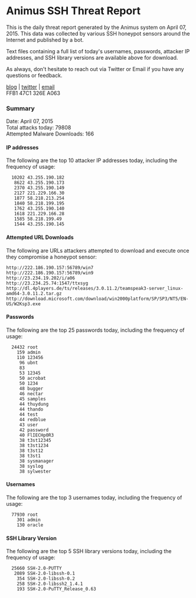 # Animus SSH Threat Report

This is the daily threat report generated by the Animus system on April 07, 2015. This data was collected by various SSH honeypot sensors around the Internet and published by a bot.  

Text files containing a full list of today's usernames, passwords, attacker IP addresses, and SSH library versions are available above for download.  

As always, don't hesitate to reach out via Twitter or Email if you have any questions or feedback.  

[blog](http://morris.guru) | [twitter](https://twitter.com/andrew___morris) | [email](mailto:andrew@morris.guru)  
FFB1 47C1 326E A063  

### Summary

Date: April 07, 2015  
Total attacks today: 79808  
Attempted Malware Downloads: 166 

#### IP addresses
The following are the top 10 attacker IP addresses today, including the frequency of usage:
```
  10202 43.255.190.182
   8622 43.255.190.173
   2370 43.255.190.149
   2127 221.229.166.30
   1877 58.218.213.254
   1840 58.218.199.195
   1762 43.255.190.140
   1618 221.229.166.28
   1585 58.218.199.49
   1544 43.255.190.145
```

#### Attempted URL Downloads
The following are URLs attackers attempted to download and execute once they compromise a honeypot sensor:
```
http://222.186.190.157:56789/win7
http://222.186.190.157:56789/win9
http://23.234.19.202/i/a06
http://23.234.25.74:1547/ttxsyg
http://dl.4players.de/ts/releases/3.0.11.2/teamspeak3-server_linux-amd64-3.0.11.2.tar.gz
http://download.microsoft.com/download/win2000platform/SP/SP3/NT5/EN-US/W2Ksp3.exe
```

#### Passwords
The following are the top 25 passwords today, including the frequency of usage:
```
  24432 root
    159 admin
    110 123456
     96 ubnt
     83 
     53 12345
     50 acrobat
     50 1234
     48 bugger
     46 nectar
     45 samples
     44 thuydung
     44 thando
     44 test
     44 redblue
     43 user
     42 password
     40 FlIECHp0R3
     38 t3st12345
     38 t3st1234
     38 t3st12
     38 t3st1
     38 sysmanager
     38 syslog
     38 sylwester
```

#### Usernames
The following are the top 3 usernames today, including the frequency of usage:
```
  77930 root
    301 admin
    130 oracle
```

#### SSH Library Version
The following are the top 5 SSH library versions today, including the frequency of usage:
```
  25660 SSH-2.0-PUTTY
   2089 SSH-2.0-libssh-0.1
    354 SSH-2.0-libssh-0.2
    258 SSH-2.0-libssh2_1.4.1
    193 SSH-2.0-PuTTY_Release_0.63
```
